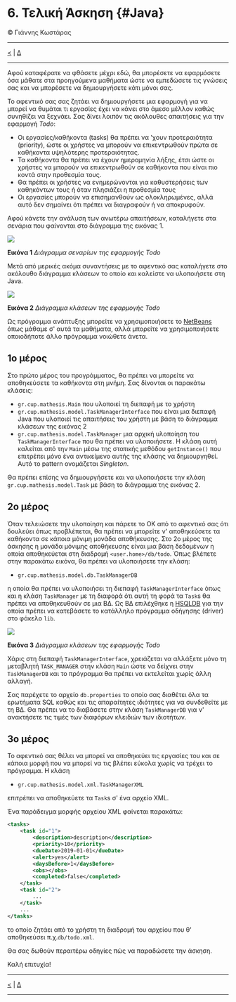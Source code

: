 # 6. Τελική Άσκηση {#Java} 
© Γιάννης Κωστάρας

---

[<](../6.7-Exercise/README.md) | [Δ](../../README.md)  

---

Αφού καταφέρατε να φθάσετε μέχρι εδώ, θα μπορέσετε να εφαρμόσετε όσα μάθατε στα προηγούμενα μαθήματα ώστε να εμπεδώσετε τις γνώσεις σας και να μπορέσετε να δημιουργήσετε κάτι μόνοι σας.

Το αφεντικό σας σας ζητάει να δημιουργήσετε μια εφαρμογή για να μπορεί να θυμάται τι εργασίες έχει να κάνει στο άμεσο μέλλον καθώς συνηθίζει να ξεχνάει. Σας δίνει λοιπόν τις ακόλουθες απαιτήσεις για την εφαρμογή _Todo_:

* Οι εργασίες/καθήκοντα (tasks) θα πρέπει να 'χουν προτεραιότητα (priority), ώστε οι χρήστες να μπορούν να επικεντρωθούν πρώτα σε καθήκοντα υψηλότερης προτεραιότητας.
* Τα καθήκοντα θα πρέπει να έχουν ημερομηνία λήξης, έτσι ώστε οι χρήστες να μπορούν να επικεντρωθούν σε καθήκοντα που είναι πιο κοντά στην προθεσμία τους.
* Θα πρέπει οι χρήστες να ενημερώνονται για καθυστερήσεις των καθηκόντων τους ή όταν πλησιάζει η προθεσμία τους
* Οι εργασίες μπορούν να επισημανθούν ως ολοκληρωμένες, αλλά αυτό δεν σημαίνει ότι πρέπει να διαγραφούν ή να αποκρυφούν.

Αφού κάνετε την ανάλυση των ανωτέρω απαιτήσεων, καταλήγετε στα σενάρια που φαίνονται στο διάγραμμα της εικόνας 1.

![](assets/Fig1.png)

**Εικόνα 1** _Διάγραμμα σεναρίων της εφαρμογής Todo_

Μετά από μερικές ακόμα συναντήσεις με το αφεντικό σας καταλήγετε στο ακόλουθο διάγραμμα κλάσεων το οποίο και καλείστε να υλοποιήσετε στη Java.

![](assets/Fig2.png)

**Εικόνα 2** _Διάγραμμα κλάσεων της εφαρμογής Todo_

Ως πρόγραμμα ανάπτυξης μπορείτε να χρησιμοποιήσετε το [NetBeans](http://apache.netbeans.org) όπως μάθαμε σ' αυτά τα μαθήματα, αλλά μπορείτε να χρησιμοποιήσετε οποιοδήποτε άλλο πρόγραμμα νοιώθετε άνετα.

## 1ο μέρος
Στο πρώτο μέρος του προγράμματος, θα πρέπει να μπορείτε να αποθηκεύσετε τα καθήκοντα στη μνήμη. Σας δίνονται οι παρακάτω κλάσεις:

* ```gr.cup.mathesis.Main``` που υλοποιεί τη διεπαφή με το χρήστη
* ```gr.cup.mathesis.model.TaskManagerInterface``` που είναι μια διεπαφή Java που υλοποιεί τις απαιτήσεις του χρήστη με βάση το διάγραμμα κλάσεων της εικόνας 2
* ```gr.cup.mathesis.model.TaskManager``` μια αρχική υλοποίηση του ```TaskManagerInterface``` που θα πρέπει να υλοποιήσετε. Η κλάση αυτή καλείται από την ```Main``` μέσω της στατικής μεθόδου ```getInstance()``` που επιτρέπει μόνο ένα αντικείμενο αυτής της κλάσης να δημιουργηθεί. Αυτό το pattern ονομάζεται _Singleton_.

Θα πρέπει επίσης να δημιουργήσετε και να υλοποιήσετε την κλάση ```gr.cup.mathesis.model.Task``` με βάση το διάγραμμα της εικόνας 2.

## 2ο μέρος
Όταν τελειώσετε την υλοποίηση και πάρετε το ΟΚ από το αφεντικό σας ότι δουλεύει όπως προβλέπεται, θα πρέπει να μπορείτε ν' αποθηκεύσετε τα καθήκοντα σε κάποια μόνιμη μονάδα αποθήκευσης. Στο 2ο μέρος της άσκησης η μονάδα μόνιμης αποθήκευσης είναι μια βάση δεδομένων η οποία αποθηκεύεται στη διαδρομή ```<user.home>/db/todo```. Όπως βλέπετε στην παρακάτω εικόνα, θα πρέπει να υλοποιήσετε την κλάση:

* ```gr.cup.mathesis.model.db.TaskManagerDB``` 

η οποία θα πρέπει να υλοποιήσει τη διεπαφή ```TaskManagerInterface``` όπως και η κλάση ```TaskManager``` με τη διαφορά ότι αυτή τη φορά τα ```Task```s θα πρέπει να αποθηκευθούν σε μια ΒΔ. Ως ΒΔ επιλέχθηκε η [HSQLDB](http://hsqldb.org/) για την οποία πρέπει να κατεβάσετε το κατάλληλο πρόγραμμα οδήγησης (driver) στο φάκελο ```lib```.

![](assets/Fig3.png)

**Εικόνα 3** _Διάγραμμα κλάσεων της εφαρμογής Todo_
 
Χάρις στη διεπαφή ```TaskManagerInterface```, χρειάζεται να αλλάξετε μόνο τη μεταβλητή ```TASK_MANAGER``` στην κλάση ```Main``` ώστε να δείχνει στην ```TaskManagerDB``` και το πρόγραμμα θα πρέπει να εκτελείται χωρίς άλλη αλλαγή. 

Σας παρέχετε το αρχείο ```db.properties``` το οποίο σας διαθέτει όλα τα ερωτήματα SQL καθώς και τις απαραίτητες ιδιότητες για να συνδεθείτε με τη ΒΔ. Θα πρέπει να το διαβάσετε στην κλάση ```TaskManagerDB``` για ν' ανακτήσετε τις τιμές των διαφόρων κλειδιών των ιδιοτήτων.

## 3ο μέρος
Το αφεντικό σας θέλει να μπορεί να αποθηκεύει τις εργασίες του και σε κάποια μορφή που να μπορεί να τις βλέπει εύκολα χωρίς να τρέχει το πρόγραμμα. Η κλάση 

* ```gr.cup.mathesis.model.xml.TaskManagerXML```

επιτρέπει να αποθηκεύετε τα ```Task```s σ' ένα αρχείο XML. 

Ένα παράδειγμα μορφής αρχείου XML φαίνεται παρακάτω:

```xml
<tasks>
	<task id="1">
		<description>description</description>
		<priority>10</priority>
		<dueDate>2019-01-01</dueDate>
		<alert>yes</alert>
		<daysBefore>1</daysBefore>
		<obs></obs>
		<completed>false</completed>
	</task>
	<task id="2">
		...
	</task>
	...
</tasks>
``` 
το οποίο ζητάει από το χρήστη τη διαδρομή του αρχείου που θ' αποθηκεύσει π.χ.```db/todo.xml```.

Θα σας δωθούν περαιτέρω οδηγίες πώς να παραδώσετε την άσκηση.

Καλή επιτυχία!

---

[<](../6.7-Exercise/README.md) | [Δ](../../README.md)   

---